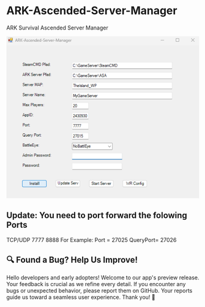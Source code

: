 # ARK-Ascended-Server-Manager
ARK Survival Ascended Server Manager

![ASA_Server_Manager_Preview.png](Preview/ASA_Server_Manager_Preview.png)

## Update: You need to port forward the folowing Ports
TCP/UDP 7777
8888
For Example:
Port = 27025
QueryPort= 27026

## 🔍 Found a Bug? Help Us Improve!

Hello developers and early adopters! Welcome to our app's preview release. 
Your feedback is crucial as we refine every detail. 
If you encounter any bugs or unexpected behavior, please report them on GitHub. 
Your reports guide us toward a seamless user experience. Thank you! 🚀
